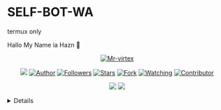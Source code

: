 # SELF-BOT-WA
termux only

Hallo My Name ia Hazn 👋

</P>

<p align="center">
<a href="https://github.com/Mr-virtex"><img title="Mr-virtex" src="https://i.imgur.com/pegvicI.jpg"></a>
</p>
<p align="center">
<img src="https://gpvc.arturio.dev/Mr-virtex" />
<a href="https://github.com/Mr-virtex"><img title="Author" src="https://img.shields.io/badge/Froze Bot V3-orange?style=for-the-badge&logo=github"></a>
<a href="https://github.com/Mr-virtex/followers"><img title="Followers" src="https://img.shields.io/github/followers/Mr-virtex?label=Followers&style=social"></a>
<a href="https://github.com/Mr-virtex/SELF-BOT-WA/stargazers/"><img title="Stars" src="https://img.shields.io/github/Mr-virtex/SELF-BOT-WA?&style=social"></a>
<a href="https://github.com/Mr-virtex/SELF-BOT-WA/network/members"><img title="Fork" src="https://img.shields.io/github/forks/Mr-virtex/SELF-BOT-WA?style=social"></a>
<a href="https://github.com/Mr-virtex/SELF-BOT-WA/watchers"><img title="Watching" src="https://img.shields.io/github/watchers/Mr-virtex/SELF-BOT-WA?label=Watching&style=social"></a>
<a href="https://github.com/Mr-virtex/SELF-BOT-WA/watchers"><img title="Contributor" src="https://img.shields.io/github/contributors/Mr-virtex/SELF-BOT-WA?logo=github&style=social"></a>
</p>
<p align="center">
<a href="https://github.com/Mr-virtex/SELF-BOT-WA"><img src="https://img.shields.io/github/repo-size/Mr-virtex/SELF-BOT-WA?label=Repo%20size&style=plastic"></a>
<a href="https://github.com/Mr-virtex/SELF-BOT-WA"><img src="https://img.shields.io/github/search/Mr-virtex/SELF-BOT-WA/SELF-BOT-WA?label=Search&style=plastic"></a>
</p>

<details>
Halo gan kali ini
Saya akan membagikan
script botwa 
froze bot v3

## Tool
```bash
> Termux 
> WhatsApp 
> 2 Hp
```
## NOTE
Mau Reaploud? Kasih nama gw
Mr virtex dan jangan numpang
Nama doang itu gk bakal bikin lu pro!!
(:
--
## INTSALL 
```bash 
git clone https://github.com/Mr-virtex/SELF-BOT-WA.git
cd SELF-BOT-WA
npm i
node index.js
```
--

## FEATURE
|MAIN FEATURE|✔️|
|:-----------:|:---------|
|STICKER MAKER|✔️|
|STICKERSEARCH|✔️|
|TEXTPRO|✔️|
|SET PREFIX|✔️|
|SET CR|✔️|
|LIMIT|✔️|
|ATM|✔️|
|EPHOTO|✔️|
|STICKER WITH WATERMARK|✔️|
|BAN|❌|
|BLOCK|❌|
|HENTAI|❌|
|RANDOANIME|✔️|
|RANDOM CAT|✔️|
|ASUPAN|✔️|
|LEVEL/XP|✔️|
|MONEY|✔️|
|ANTILINK|✔️|
|PLAY AUDIO|✔️|
|PLAY VIDEO|✔️|
|TAHTA|✔️|
|TAHTA CUSTOM|✔️|
|NULIS|✔️|
|FB GOLDEN BUTTON|✔️|
|SILVER PLAY BUTTON|✔️|
|GOLD PLAY BUTTON|✔️|
|BASS|✔️|
|SLOW|✔️|
|TUPAI AUDIO|✔️|
|GEMUK|✔️|
|BUY LIMIT|✔️|
|THUNDER TEXT|✔️|
|BLOOD TEXT|✔️|
|STYLE TEXT|✔️|
|BOKEH TEXT|✔️|
|STICKER TO IMAGE|✔️|
|TRIGGER|✔️|
|FISHEYE|✔️|
|IMG TO URL|✔️|



And More


MORE FEATURE WAS COMING SOON

--

Mau nanya nanya???
https://wa.me/+6281539336834


